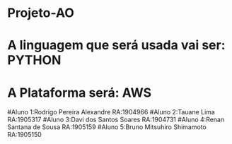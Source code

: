 # Projeto-AO
# A linguagem que será usada vai ser: PYTHON
# A Plataforma será: AWS
#Aluno 1:Rodrigo Pereira Alexandre RA:1904966
#Aluno 2:Tauane Lima RA:1905317
#Aluno 3:Davi dos Santos Soares RA:1904731
#Aluno 4:Renan Santana de Sousa RA:1905159
#Aluno 5:Bruno Mitsuhiro Shimamoto RA:1905150
